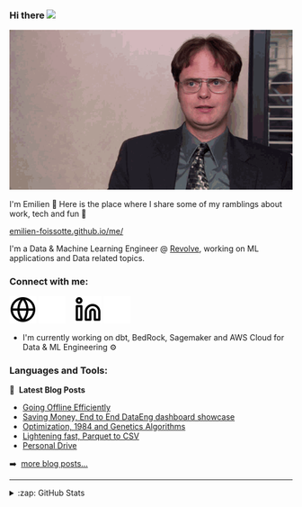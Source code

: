 ### Hi there <a href="https://emilien-foissotte.github.io/"><img src="https://media.giphy.com/media/hvRJCLFzcasrR4ia7z/giphy.gif" width="5%"></a>

<picture>
  <source media="(prefers-color-scheme: dark)" srcset="https://raw.githubusercontent.com/emilien-foissotte/emilien-foissotte/output/github-contribution-grid-snake-dark.svg">
  <source media="(prefers-color-scheme: light)" srcset="https://raw.githubusercontent.com/emilien-foissotte/emilien-foissotte/output/github-contribution-grid-snake.svg">
  <img alt="github contribution grid snake animation" src="https://raw.githubusercontent.com/emilien-foissotte/emilien-foissotte/output/github-contribution-grid-snake.svg">
</picture>

I'm Emilien 👋 Here is the place where I share some of my ramblings about work, tech and fun 🔭

[emilien-foissotte.github.io/me/](https://emilien-foissotte.github.io/me?utm_campaign=Github_profile)

I'm a Data & Machine Learning Engineer @ [Revolve](https://revolve.team/), working on ML applications and Data related topics.

### Connect with me:

[![website](./img/globe-light.svg)](https://emilien-foissotte.github.io/me#gh-light-mode-only?utm_campaign=Github_profile)
[![website](./img/globe-dark.svg)](https://emilien-foissotte.github.io/me#gh-dark-mode-only?utm_campaign=Github_profile)
&nbsp;&nbsp;
[![website](./img/linkedin-light.svg)](https://www.linkedin.com/in/emilien-foissotte44#gh-light-mode-only)
[![website](./img/linkedin-dark.svg)](https://linkedin.com/in/emilien-foissotte44#gh-dark-mode-only)
&nbsp;&nbsp;

- I'm currently working on dbt, BedRock, Sagemaker and AWS Cloud for Data & ML Engineering ⚙️

### Languages and Tools:

📕 &nbsp;**Latest Blog Posts**

<!-- BLOG-POST-LIST:START -->

- [Going Offline Efficiently](https://emilien-foissotte.github.io/posts/2025/01/going-offline-efficiently/)
- [Saving Money, End to End DataEng dashboard showcase](https://emilien-foissotte.github.io/posts/2024/05/streamlit-gas-stations/)
- [Optimization, 1984 and Genetics Algorithms](https://emilien-foissotte.github.io/posts/2023/10/genetic-algorithm/)
- [Lightening fast, Parquet to CSV](https://emilien-foissotte.github.io/posts/2023/08/fast-convert/)
- [Personal Drive](https://emilien-foissotte.github.io/posts/2023/07/personal-drive/)
<!-- BLOG-POST-LIST:END -->

➡️ &nbsp;[more blog posts...](https://emilien-foissotte.github.io/)

---

<details>
  <summary>:zap: GitHub Stats</summary>

<img align="left" alt="Emilien's GitHub Stats" src="https://github-readme-stats.vercel.app/api?username=emilien-foissotte&show_icons=true&theme=radical) />

</details>

